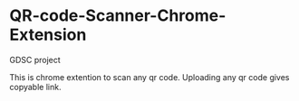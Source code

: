 # QR-code-Scanner-Chrome-Extension
GDSC project

This is chrome extention to scan any qr code.
Uploading any qr code gives copyable link.
